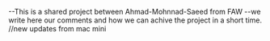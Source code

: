 --This is a shared project between Ahmad-Mohnnad-Saeed from FAW
--we write here our comments and how we can achive the project in a short time.
//new updates from mac mini
